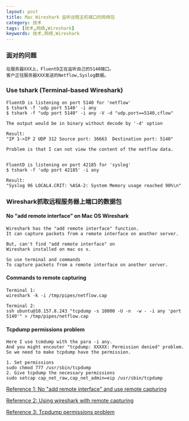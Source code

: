 ```yaml
---
layout: post
title: Mac Wireshark 监听远程主机端口的网络包
category: 技术
tags: [技术,网络,Wireshark]
keywords: 技术,网络,Wireshark
---
```



### 面对的问题

```
在服务器XXX上，FluentD正在监听自己的5140端口。
客户正往服务器XXX发送的Netflow,Syslog数据。
```

### Use tshark (Terminal-based Wireshark)

```
FluentD is listening on port 5140 for 'netflow'
$ tshark -f 'udp port 5140' -i any
$ tshark -f "udp port 5140" -i any -V -d "udp.port==5140,cflow"

The output would be in binary without decode by '-d' option

Result:
"IP 1->IP 2 UDP 312 Source port: 36663  Destination port: 5140"

Problem is that I can not view the content of the netflow data.


FluentD is listening on port 42185 for 'syslog'
$ tshark -f 'udp port 42185' -i any

Result:
"Syslog 96 LOCAL4.CRIT: %ASA-2: System Memory usage reached 90%\n"
```

### Wireshark抓取远程服务器上端口的数据包

#### No “add remote interface” on Mac OS Wireshark
```
Wireshark has the "add remote interface" function.
It can capture packets from a remote interface on another server.

But, can't find "add remote interface" on
Wireshark installed on mac os x.

So use terminal and commands
To capture packets from a remote interface on another server.
```

#### Commands to remote capturing
```
Terminal 1:
wireshark -k -i /tmp/pipes/netflow.cap

Terminal 2:
ssh ubuntu@10.157.8.243 "tcpdump -s 10000 -U -n  -w - -i any 'port 5140'" > /tmp/pipes/netflow.cap
```

#### Tcpdump permissions problem
```
Here I use tcmdump with the para -i any.
And you might encouter "tcpdump: XXXXX: Permission denied" problem.
So we need to make tcpdump have the permission.

1. Set permissions
sudo chmod 777 /usr/sbin/tcpdump
2. Give tcpdump the necessary permissions
sudo setcap cap_net_raw,cap_net_admin=eip /usr/sbin/tcpdump
```

[Reference 1: No "add remote interface" and use remote capturing](https://ask.wireshark.org/questions/12644/wireshark-18-installed-on-mac-os-x-107-dont-find-add-remote-interface)

[Reference 2: Using wireshark with remote capturing](http://blog.nielshorn.net/2010/02/using-wireshark-with-remote-capturing/)

[Reference 3: Tcpdump permissions problem](https://askubuntu.com/questions/530920/tcpdump-permissions-problem)
